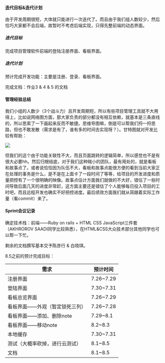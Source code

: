 #### 迭代目标&迭代计划

由于开发周期很短，大体就只能进行一次迭代了。而且由于我们组人数较少，然后恰巧大家都不会后端，故暂时不考虑后端实现，只得先整前端的动态界面。

##### 迭代目标

完成项目管理软件前端的登陆注册界面、看板界面。

##### 迭代计划

预计完成开发功能：主要是注册、登录、看板界面。

完成文档：作业3 & 4 & 5 的文档





#### 管理经验总结

我们小组的人数少（3个战斗力）且开发周期短，所以有些项目管理工具就不大用得上，比如说网络图方面，那大家负责的部分都没有相互依赖，就基本是三条直线的，所以思索了一下画起来反而不敏捷。思维导图嘛，倒是可以帮我们捋一捋思路，但也不敢发散（需求是有了，谁有多的时间去实现呀？）。甘特图就对开发比较有帮助：

<img src="{{ site.baseurl }}/assets/images/image-20200805000837458.png">

但我们的这个由于功能关联性不大，而且页面跳转的逻辑简单，所以感觉也不是有很大必要hh。然后归根结底，对于我们这种贼小的团队，最有用处的，就是看板和故事点了。或者说恰恰因为队伍不大，看板和故事点能很方便的看到当前大家正在处理的事务是什么，是不是在上面卡了一段时间了等等，给项目的开发进度和质量把控有了一个很明确的映像。故事点估计方面我们就做的不大好，错估了一些时间导致后面几天的进度非常赶，这方面主要还是错估了个人能够每日投入项目的工时吧，而且远程开发也确实不好把控进度。最后绩效方面我们就从简跟着实际工作量（看commit）来了。





#### Sprint会议记录

确定技术栈：前端——Ruby on rails + HTML CSS JavaScript三件套（AKHROROV SAADI同学比较熟悉），在HTML&CSS大众技术部分其他同学也可以帮一下忙。

剩余的文档撰写基本交予陈彦行 & 白晓琪。

8.5之前的预计完成目标：

| 需求                           | 预计时间  |
| ------------------------------ | --------- |
| 注册界面                       | 7.26~7.29 |
| 登陆界面                       | 7.30~7.31 |
| 看板总览界面                   | 7.26~7.29 |
| 看板界面——外观（暂定锁死三列） | 7.26~7.28 |
| 看板界面——添加、删除note       | 7.29~8.1  |
| 看板界面——移动note             | 8.2~8.3   |
| 本地缓存                       | 7.30~7.31 |
| 测试（大概率砍掉，进行云测试） | 8.1~8.5   |
| 文档                           | 8.1~8.5   |



